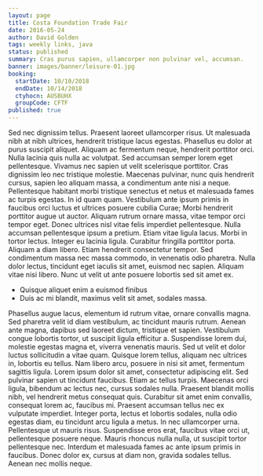 ```yaml
---
layout: page
title: Costa Foundation Trade Fair
date: 2016-05-24
author: David Golden
tags: weekly links, java
status: published
summary: Cras purus sapien, ullamcorper non pulvinar vel, accumsan.
banner: images/banner/leisure-01.jpg
booking:
  startDate: 10/10/2018
  endDate: 10/14/2018
  ctyhocn: AUSBUHX
  groupCode: CFTF
published: true
---
```

Sed nec dignissim tellus. Praesent laoreet ullamcorper risus. Ut malesuada nibh at nibh ultrices, hendrerit tristique lacus egestas. Phasellus eu dolor at purus suscipit aliquet. Aliquam ac fermentum neque, hendrerit porttitor orci. Nulla lacinia quis nulla ac volutpat. Sed accumsan semper lorem eget pellentesque. Vivamus nec sapien ut velit scelerisque porttitor. Cras dignissim leo nec tristique molestie. Maecenas pulvinar, nunc quis hendrerit cursus, sapien leo aliquam massa, a condimentum ante nisi a neque. Pellentesque habitant morbi tristique senectus et netus et malesuada fames ac turpis egestas. In id quam quam. Vestibulum ante ipsum primis in faucibus orci luctus et ultrices posuere cubilia Curae; Morbi hendrerit porttitor augue ut auctor. Aliquam rutrum ornare massa, vitae tempor orci tempor eget. Donec ultrices nisl vitae felis imperdiet pellentesque.
Nulla accumsan pellentesque ipsum a pretium. Etiam vitae ligula lacus. Morbi in tortor lectus. Integer eu lacinia ligula. Curabitur fringilla porttitor porta. Aliquam a diam libero. Etiam hendrerit consectetur tempor. Sed condimentum massa nec massa commodo, in venenatis odio pharetra. Nulla dolor lectus, tincidunt eget iaculis sit amet, euismod nec sapien. Aliquam vitae nisi libero. Nunc ut velit ut ante posuere lobortis sed sit amet ex.

* Quisque aliquet enim a euismod finibus
* Duis ac mi blandit, maximus velit sit amet, sodales massa.

Phasellus augue lacus, elementum id rutrum vitae, ornare convallis magna. Sed pharetra velit id diam vestibulum, ac tincidunt mauris rutrum. Aenean ante magna, dapibus sed laoreet dictum, tristique et sapien. Vestibulum congue lobortis tortor, ut suscipit ligula efficitur a. Suspendisse lorem dui, molestie egestas magna et, viverra venenatis mauris. Sed ut velit et dolor luctus sollicitudin a vitae quam. Quisque lorem tellus, aliquam nec ultrices in, lobortis eu tellus. Nam libero arcu, posuere in nisi sit amet, fermentum sagittis ligula. Lorem ipsum dolor sit amet, consectetur adipiscing elit. Sed pulvinar sapien ut tincidunt faucibus. Etiam ac tellus turpis. Maecenas orci ligula, bibendum ac lectus nec, cursus sodales nulla. Praesent blandit mollis nibh, vel hendrerit metus consequat quis. Curabitur sit amet enim convallis, consequat lorem ac, faucibus mi. Praesent accumsan tellus nec ex vulputate imperdiet. Integer porta, lectus et lobortis sodales, nulla odio egestas diam, eu tincidunt arcu ligula a metus.
In nec ullamcorper urna. Pellentesque ut mauris risus. Suspendisse eros erat, faucibus vitae orci ut, pellentesque posuere neque. Mauris rhoncus nulla nulla, ut suscipit tortor pellentesque nec. Interdum et malesuada fames ac ante ipsum primis in faucibus. Donec dolor ex, cursus at diam non, gravida sodales tellus. Aenean nec mollis neque.
